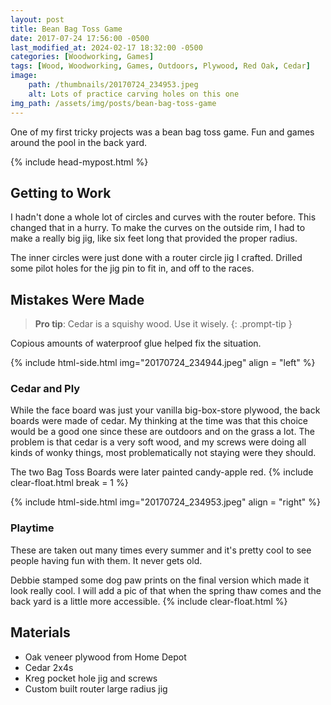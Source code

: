 ```yaml
---
layout: post
title: Bean Bag Toss Game
date: 2017-07-24 17:56:00 -0500
last_modified_at: 2024-02-17 18:32:00 -0500
categories: [Woodworking, Games]
tags: [Wood, Woodworking, Games, Outdoors, Plywood, Red Oak, Cedar]
image: 
    path: /thumbnails/20170724_234953.jpeg
    alt: Lots of practice carving holes on this one
img_path: /assets/img/posts/bean-bag-toss-game
---
```


One of my first tricky projects was a bean bag toss game.  Fun and games around the pool in the back yard.  

{% include head-mypost.html %}

## Getting to Work

I hadn't done a whole lot of circles and curves with the router before.  This changed that in a hurry.  To make the curves on the outside rim, I had to make a really big jig, like six feet long that provided the proper radius.

The inner circles were just done with a router circle jig I crafted.  Drilled some pilot holes for the jig pin to fit in, and off to the races.

## Mistakes Were Made

>**Pro tip**: Cedar is a squishy wood. Use it wisely.
{: .prompt-tip }

Copious amounts of waterproof glue helped fix the situation.

{% include html-side.html img="20170724_234944.jpeg" align = "left" %}

### Cedar and Ply

While the face board was just your vanilla big-box-store plywood, the back boards were made of cedar.  My thinking at the time was that this choice would be a good one since these are outdoors and on the grass a lot.  The problem is that cedar is a very soft wood, and my screws were doing all kinds of wonky things, most problematically not staying were they should.

The two Bag Toss Boards were later painted candy-apple red.
{% include clear-float.html break = 1 %}

{% include html-side.html img="20170724_234953.jpeg" align = "right" %}

### Playtime

These are taken out many times every summer and it's pretty cool to see people having fun with them.  It never gets old.

Debbie stamped some dog paw prints on the final version which made it look really cool.  I will add a pic of that when the spring thaw comes and the back yard is a little more accessible.
{% include clear-float.html %}

## Materials

- Oak veneer plywood from Home Depot
- Cedar 2x4s
- Kreg pocket hole jig and screws
- Custom built router large radius jig
